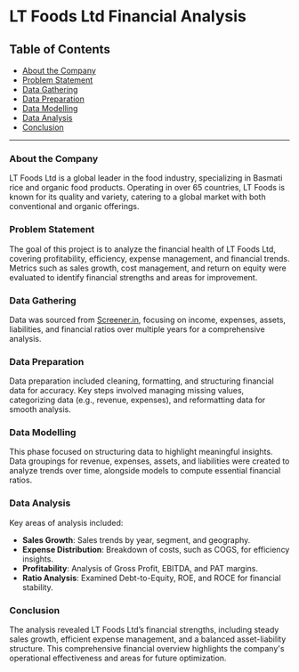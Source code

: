 # LT Foods Ltd Financial Analysis

## Table of Contents
- [About the Company](#about-the-company)
- [Problem Statement](#problem-statement)
- [Data Gathering](#data-gathering)
- [Data Preparation](#data-preparation)
- [Data Modelling](#data-modelling)
- [Data Analysis](#data-analysis)
- [Conclusion](#conclusion)

---

### About the Company
LT Foods Ltd is a global leader in the food industry, specializing in Basmati rice and organic food products. Operating in over 65 countries, LT Foods is known for its quality and variety, catering to a global market with both conventional and organic offerings.

### Problem Statement
The goal of this project is to analyze the financial health of LT Foods Ltd, covering profitability, efficiency, expense management, and financial trends. Metrics such as sales growth, cost management, and return on equity were evaluated to identify financial strengths and areas for improvement.

### Data Gathering
Data was sourced from [Screener.in](https://www.screener.in/company/LTFOODS/consolidated/), focusing on income, expenses, assets, liabilities, and financial ratios over multiple years for a comprehensive analysis.

### Data Preparation
Data preparation included cleaning, formatting, and structuring financial data for accuracy. Key steps involved managing missing values, categorizing data (e.g., revenue, expenses), and reformatting data for smooth analysis.

### Data Modelling
This phase focused on structuring data to highlight meaningful insights. Data groupings for revenue, expenses, assets, and liabilities were created to analyze trends over time, alongside models to compute essential financial ratios.


### Data Analysis
Key areas of analysis included:
- **Sales Growth**: Sales trends by year, segment, and geography.
- **Expense Distribution**: Breakdown of costs, such as COGS, for efficiency insights.
- **Profitability**: Analysis of Gross Profit, EBITDA, and PAT margins.
- **Ratio Analysis**: Examined Debt-to-Equity, ROE, and ROCE for financial stability.

### Conclusion
The analysis revealed LT Foods Ltd’s financial strengths, including steady sales growth, efficient expense management, and a balanced asset-liability structure. This comprehensive financial overview highlights the company's operational effectiveness and areas for future optimization.
